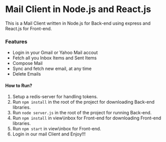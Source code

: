 # Mail Client in Node.js and React.js
This is a Mail Client written in Node.js for Back-end using express and React.js for Front-end. 

### Features
- Login in your Gmail or Yahoo Mail accout
- Fetch all you Inbox Items and Sent Items
- Compose Mail
- Sync and fetch new email, at any time
- Delete Emails

#### How to Run?
1. Setup a redis-server for handling tokens.
2. Run `npm install` in the root of the project for downloading Back-end libraries.
3. Run `node server.js` in the root of the project for running Back-end.
4. Run `npm install` in  view\inbox for Front-end for downloading Front-end libraries.
5. Run `npm start` in view\inbox for Front-end.
6. Login in our mail Client and Enjoy!!!
